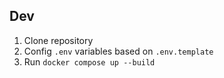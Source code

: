 ## Dev

1. Clone repository
2. Config `.env` variables based on `.env.template`
3. Run `docker compose up --build`
